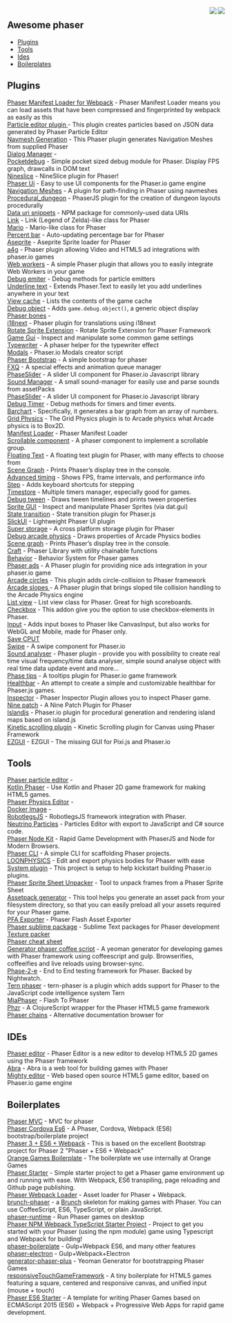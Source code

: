 <img src="http://phaser.io/images/github/div-getting-started.png" align="right">
<img src="http://phaser.io/images/github/learn.jpg" align="right">

Awesome phaser
---

* [Plugins](#plugins)
* [Tools](#tools)
* [Ides](#ides)
* [Boilerplates](#boilerplates)


Plugins
-------
[Phaser Manifest Loader for Webpack](https://www.npmjs.com/package/phaser-manifest-loader) - Phaser Manifest Loader means you can load assets that have been compressed and fingerprinted by webpack as easily as this  
[Particle editor plugin ](https://github.com/koreezgames/phaser-particle-editor-plugin) - This plugin creates particles based on JSON data generated by Phaser Particle Editor  
[Navmesh Generation](https://github.com/amaccann/phaser-navmesh-generation) - This Phaser plugin generates Navigation Meshes from supplied Phaser  
[Dialog Manager](https://github.com/phreaknation/plugin.dialogmanager) -   
[Pocketdebug](https://github.com/samid737/phaser-plugin-pocketdebug) - Simple pocket sized debug module for Phaser. Display FPS graph, drawcalls in DOM text  
[Nineslice](https://github.com/orange-games/phaser-nineslice) - NineSlice plugin for Phaser!  
[Phaser Ui](https://github.com/JarLowrey/phaser-ui) - Easy to use UI components for the Phaser.io game engine  
[Navigation Meshes](https://github.com/mikewesthad/phaser-navmesh) - A plugin for path-finding in Phaser using navmeshes   
[Procedural_dungeon](https://github.com/anthony-mills/procedural_dungeon) - PhaserJS plugin for the creation of dungeon layouts procedurally   
[Data uri snippets](https://github.com/SaFrMo/data-uri-snippets) - NPM package for commonly-used data URIs   
[Link](https://github.com/SaFrMo/phaser-link) - Link (Legend of Zelda)-like class for Phaser   
[Mario](https://github.com/SaFrMo/phaser-mario) - Mario-like class for Phaser   
[Percent bar](https://github.com/SaFrMo/phaser-percent-bar) - Auto-updating percentage bar for Phaser   
[Aseprite](https://github.com/JeremyWildsmith/phaser-aseprite) - Aseprite Sprite loader for Phaser   
[a4g](https://github.com/ad4game/phaser-a4g) - Phaser plugin allowing Video and HTML5 ad integrations with phaser.io games   
[Web workers](https://github.com/orange-games/phaser-web-workers) - A simple Phaser plugin that allows you to easily integrate Web Workers in your game   
[Debug emiter](https://github.com/samme/phaser-debug-emitter) - Debug methods for particle emitters   
[Underline text](https://github.com/brentstrandy/phaser-underline-text) - Extends Phaser.Text to easily let you add underlines anywhere in your text   
[View cache](https://github.com/samme/phaser-view-cache) - Lists the contents of the game cache   
[Debug object](https://github.com/samme/phaser-debug-object) - Adds `game.debug.object()`, a generic object display   
[Phaser bones](https://bitbucket.org/silashatfield/phaserbones) -   
[i18next](https://github.com/orange-games/phaser-i18next) - Phaser plugin for translations using i18next  
[Rotate Sprite Extension](https://github.com/jdnichollsc/Phaser-Rotate-Sprite-Extension) - Rotate Sprite Extension for Phaser Framework  
[Game Gui](https://github.com/samme/phaser-plugin-game-gui) - Inspect and manipulate some common game settings  
[Typewriter](https://github.com/netgfx/Phaser-typewriter) - A phaser helper for the typewriter effect  
[Modals](https://github.com/netgfx/phaser_modals) - Phaser.io Modals creator script  
[Phaser Bootstrap](https://github.com/netgfx/Phaser_Bootstrap) - A simple bootstrap for phaser  
[FXQ](https://github.com/netgfx/Phaser-FXQ) - A special effects and animation queue manager  
[PhaseSlider](https://github.com/netgfx/PhaseSlider) - A slider UI component for Phaser.io Javascript library  
[Sound Manager](https://github.com/netgfx/Phaser-SoundManager) - A small sound-manager for easily use and parse sounds from assetPacks  
[PhaseSlider](https://github.com/netgfx/PhaseSlider) - A slider UI component for Phaser.io Javascript library  
[Debug Timer](https://github.com/samme/phaser-debug-timer) - Debug methods for timers and timer events.  
[Barchart](https://github.com/aphorism44/phaser-barchart) - Specifically, it generates a bar graph from an array of numbers.  
[Grid Physics](https://github.com/nkholski/phaser-grid-physics) - The Grid Physics plugin is to Arcade physics what Arcade physics is to Box2D.  
[Manifest Loader](https://github.com/mattcolman/phaser-manifest-loader) - Phaser Manifest Loader  
[Scrollable component](https://github.com/trueicecold/phaser-scrollable) - A phaser component to implement a scrollable group.  
[Floating Text](https://github.com/netgfx/Phaser-FloatingText) - A floating text plugin for Phaser, with many effects to choose from  
[Scene Graph](https://github.com/samme/phaser-plugin-scene-graph) - Prints Phaser’s display tree in the console.  
[Advanced timing](https://github.com/samme/phaser-plugin-advanced-timing) - Shows FPS, frame intervals, and performance info  
[Step](https://github.com/samme/phaser-plugin-step) - Adds keyboard shortcuts for stepping  
[Timestore](https://github.com/xenohunter/timestore) - Multiple timers manager, especially good for games.  
[Debug tween](https://github.com/samme/phaser-plugin-debug-tween/) - Draws tween timelines and prints tween properties  
[Sprite GUI](https://github.com/samme/phaser-sprite-gui) - Inspect and manipulate Phaser Sprites (via dat.gui)  
[State transition](https://github.com/cristianbote/phaser-state-transition) - State transition plugin for Phaser.js  
[SlickUI](https://github.com/Flaxis/slick-ui) - Lightweight Phaser UI plugin  
[Super storage](https://github.com/orange-games/phaser-super-storage) - A cross platform storage plugin for Phaser  
[Debug arcade physics](https://github.com/samme/phaser-plugin-debug-arcade-physics) - Draws properties of Arcade Physics bodies  
[Scene graph](https://github.com/samme/phaser-plugin-scene-graph) - Prints Phaser’s display tree in the console.  
[Craft](https://github.com/webcaetano/craft) - Phaser Library with utility chainable functions  
[Behavior](https://github.com/luizbills/phaser-behavior-plugin) - Behavior System for Phaser games  
[Phaser ads](https://github.com/orange-games/phaser-ads) - A Phaser plugin for providing nice ads integration in your phaser.io game  
[Arcade circles](https://github.com/VitaZheltyakov/phaser-arcade-circles-plugin) - This plugin adds circle-collision to Phaser framework  
[Arcade slopes
](https://github.com/hexus/phaser-arcade-slopes) - A Phaser plugin that brings sloped tile collision handling to the Arcade Physics engine  
[List view](https://github.com/mattcolman/phaser-list-view) - List view class for Phaser. Great for high scoreboards.  
[Checkbox](https://github.com/Raiper34/phaser-checkbox) - This addon give you the option to use checkbox-elements in Phaser.  
[Input](https://github.com/orange-games/phaser-input) - Adds input boxes to Phaser like CanvasInput, but also works for WebGL and Mobile, made for Phaser only.  
[Save CPUT](https://github.com/photonstorm/phaser-plugins/tree/master/SaveCPU)  
[Swipe](https://github.com/flogvit/phaser-swipe) - A swipe component for Phaser.io  
[Sound analyser](https://github.com/KaktusFlame/phaser-sound-analyser) - Phaser plugin - provide you with possibility to create real time visual frequency/time data analyser, simple sound analyse object with real time data update event and more...  
[Phase tips](https://github.com/netgfx/Phasetips) - A tooltips plugin for Phaser.io game framework  
[Healthbar](https://github.com/bmarwane/phaser.healthbar) - An attempt to create a simple and customizable healthbar for Phaser.js games.  
[Inspector](https://github.com/netcell/phaser-inspector) - Phaser Inspector Plugin allows you to inspect Phaser game.  
[Nine patch](https://github.com/netcell/nine-patch-phaser-plugin) - A Nine Patch Plugin for Phaser  
[Islandjs](https://github.com/luckylooke/phaser-islandjs-plugin) - Phaser.io plugin for procedural generation and rendering island maps based on island.js  
[Kinetic scrolling plugin](https://github.com/jdnichollsc/Phaser-Kinetic-Scrolling-Plugin) - Kinetic Scrolling plugin for Canvas using Phaser Framework  
[EZGUI](https://github.com/Ezelia/EZGUI) - EZGUI - The missing GUI for Pixi.js and Phaser.io  

Tools
-----
[Phaser particle editor](https://phaser-particle-editor.firebaseapp.com) -   
[Kotlin Phaser](https://github.com/hiperbou/kotlin-phaser) - Use Kotlin and Phaser 2D game framework for making HTML5 games.  
[Phaser Physics Editor](http://subefotos.esy.es/PhysicsEditor/) -   
[Docker Image](https://hub.docker.com/r/nidup/phaser/) -   
[RobotlegsJS](https://github.com/RobotlegsJS/RobotlegsJS-Phaser) - RobotlegsJS framework integration with Phaser.  
[Neutrino Particles](https://neutrinoparticles.com/) - Particles Editor with export to JavaScript and C# source code.  
[Phaser Node Kit](https://github.com/develephant/phaser-node-kit) - Rapid Game Development with PhaserJS and Node for Modern Browsers.  
[Phaser CLI](https://github.com/nerdenough/phaser-cli) - A simple CLI for scaffolding Phaser projects.  
[LOONPHYSICS](https://loonride.com/physics) - Edit and export physics bodies for Phaser with ease  
[System plugin](https://github.com/phreaknation/system.plugin) - This project is setup to help kickstart building Phaser.io plugins.  
[Phaser Sprite Sheet Unpacker](https://github.com/lvcabral/PhaserSpriteSheetUnpacker) - Tool to unpack frames from a Phaser Sprite Sheet  
[Assetpack generator](https://github.com/hilts-vaughan/grunt-phaser-assetpack-generator) - This tool helps you generate an asset pack from your filesystem directory, so that you can easily preload all your assets required for your Phaser game.  
[PFA Exporter](https://github.com/mmcs85/PFA-Exporter) - Phaser Flash Asset Exporter  
[Phaser sublime package](https://github.com/boniatillo-com/PhaserSublimePackage) - Sublime Text packages for Phaser development  
[Texture packer](https://www.codeandweb.com/texturepacker/download)   
[Phaser cheat sheet](http://www.html5gamedevs.com/applications/core/interface/file/attachment.php?id=5935)  
[Generator phaser coffee script](https://github.com/ozankasikci/generator-phaser-coffeescript-gulp) - A yeoman generator for developing games with Phaser framework using coffeescript and gulp. Browserifies, coffeeifies and live reloads using browser-sync.  
[Phase-2-e](https://www.npmjs.com/package/phase-2-e) - End to End testing framework for Phaser. Backed by Nightwatch.  
[Tern phaser](https://www.npmjs.com/package/tern-phaser) - tern-phaser is a plugin which adds support for Phaser to the JavaScript code intelligence system Tern  
[MiaPhaser](https://github.com/gamefriends/MiaPhaser) - Flash To Phaser  
[Phzr](https://github.com/dparis/phzr) - A ClojureScript wrapper for the Phaser HTML5 game framework  
[Phaser chains](http://phaserchains.boniatillo.com/) - Alternative documentation browser for  

IDEs
---
[Phaser editor](https://gumroad.com/l/phasereditor) - Phaser Editor is a new editor to develop HTML5 2D games using the Phaser framework  
[Abra](https://aurifexlabs.com/) - Abra is a web tool for building games with Phaser  
[Mighty editor](http://mightyfingers.com/) - Web based open source HTML5 game editor, based on Phaser.io game engine  

Boilerplates
---
[Phaser MVC](https://github.com/TLmaK0/phaser-mvc) - MVC for phaser  
[Phaser Cordova Es6](https://github.com/udia-software/phaser-cordova-es6) - A Phaser, Cordova, Webpack (ES6) bootstrap/boilerplate project  
[Phaser 3 + ES6 + Webpack](https://github.com/nkholski/phaser3-es6-webpack) - This is based on the excellent Bootstrap project for Phaser 2 "Phaser + ES6 + Webpack"  
[Orange Games Boilerplate](https://github.com/orange-games/phaser-ts-boilerplate) - The boilerplate we use internally at Orange Games  
[Phaser Starter](https://github.com/oliverbenns/phaser-starter) - Simple starter project to get a Phaser game environment up and running with ease. With Webpack, ES6 transpiling, page reloading and Github page publishing.  
[Phaser Webpack Loader](https://github.com/goldfire/phaser-webpack-loader) - Asset loader for Phaser + Webpack.  
[brunch-phaser](https://github.com/samme/brunch-phaser) - a [Brunch](http://brunch.io) skeleton for making games with Phaser. You can use CoffeeScript, ES6, TypeScript, or plain JavaScript.  
[phaser-runtime](https://github.com/samuelnovaes/phaser-runtime?utm_source=gamedevjsweekly&utm_medium=email) - Run Phaser games on desktop  
[Phaser NPM Webpack TypeScript Starter Project](https://github.com/rroylance/phaser-npm-webpack-typescript-starter-project) - Project to get you started with your Phaser (using the npm module) game using Typescript and Webpack for building!  
[phaser-boilerplate](https://github.com/webcaetano/phaser-boilerplate) - Gulp+Webpack ES6, and many other features  
[phaser-electron](https://github.com/webcaetano/phaser-electron) - Gulp+Webpack+Electron  
[generator-phaser-plus](https://github.com/rblopes/generator-phaser-plus) - Yeoman Generator for bootstrapping Phaser Games  
[responsiveTouchGameFramework](https://github.com/xem/responsiveTouchGameFramework?utm_source=gamedevjsweekly&utm_medium=email) - A tiny boilerplate for HTML5 games featuring a square, centered and responsive canvas, and unified input (mouse + touch)  
[Phaser ES6 Starter](https://github.com/brenopolanski/phaser-es6-starter) - A template for writing Phaser Games based on ECMAScript 2015 (ES6) + Webpack + Progressive Web Apps for rapid game development.
